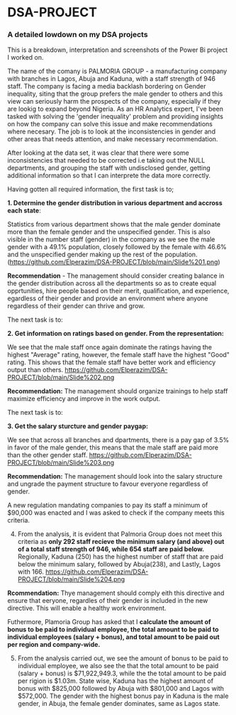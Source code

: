 # DSA-PROJECT
### A detailed lowdown on my DSA projects
This is a breakdown, interpretation and screenshots of the Power Bi project I worked on.

The name of the comany is PALMORIA GROUP - a manufacturing company with branches in Lagos, Abuja and Kaduna, with a staff strength of 946 staff. The company is facing a media backlash bordering on Gender inequality, siting that the group prefers the male gender to others and this view can seriously harm the prospects of the company, especially if they are lookig to expand beyond Nigeria. As an HR Analytics expert, I've been tasked with solving the 'gender inequality' problem and providing insights on how the company can solve this issue and make recommendations where necesary. The job is to look at the inconsistencies in gender and other areas that needs attention, and make necessary recommendation.

After looking at the data set, it was clear that there were some inconsistencies that needed to be corrected i.e taking out the NULL departments, and grouping the staff with undisclosed gender, getting additional information so that I can interprete the data more correctly.

Having gotten all required information, the first task is to;

**1. Determine the gender distribution in various department and accross each state**:

Statistics from various department shows that the male gender dominate more than the female gender and the unspecified gender. This is also visible in the number staff (gender) in the company as we see the male gender with a 49.1% population, closely followed by the female with 46.6% and the unspecified gender making up the rest of the population. (https://github.com/Elperazim/DSA-PROJECT/blob/main/Slide%201.png)

**Recommendation** - The management should consider creating balance in the gender distribution across all the departments so as to create equal opprtunities, hire people based on their merit, qualification, and experience, egardless of their gender and provide an environment where anyone regardless of their gender can thrive and grow.

The next task is to:

**2. Get information on ratings based on gender. From the representation:**

We see that the male staff once again dominate the ratings having the highest "Average" rating, however, the female staff have the highest "Good" rating. This shows that the female staff have better work and efficiency output than others. https://github.com/Elperazim/DSA-PROJECT/blob/main/Slide%202.png

**Recommendation:** The management should organize trainings to help staff maximize efficiency and improve in the work output.

The next task is to:

**3. Get the salary sturcture and gender paygap:**

We see that across all branches and dpartments, there is a pay gap of 3.5% in favor of the male gender, this means that the male staff are paid more than the other gender staff. https://github.com/Elperazim/DSA-PROJECT/blob/main/Slide%203.png

**Recommendation:** The management should look into the salary structure and ungrade the payment structure to favour everyone regardless of gender.

A new regulation mandating companies to pay its staff a minimum of $90,000 was enacted and I was asked to check if the company meets this criteria.

4. From the analysis, it is evident that Palmoria Group does not meet this criteria as **only 292 staff recieve the minimum salary (and above) out of a total staff strength of 946, while 654 staff are paid below.** Regionally, Kaduna (250) has the highest number of staff that are paid below the minimum salary, followed by Abuja(238), and Lastly, Lagos with 166. https://github.com/Elperazim/DSA-PROJECT/blob/main/Slide%204.png

**Rcommendation:** Thye management should comply eith this directive and ensure that eeryone, regardles of their gender is included in the new directive. This will enable a healthy work environment.

Futhermore, Plamoria Group has asked that I **calculate the amount of bonus to be paid to individual employee, the total amount to be paid to individual employees (salary + bonus), and total amount to be paid out per region and company-wide.**

5. From the analysis carried out, we see the amount of bonus to be paid to individual employee, we also see the that the total amount to be paid (salary + bonus) is $71,922,949.3, while the the total amount to be paid per rigion is $1.03m. State wise, Kaduna has the highest amount of bonus with $825,000 followed by Abuja with $801,000 and Lagos with $572,000.
The gender with the highest bonus pay in Kaduna is the male gender, in Abuja, the female gender dominates, same as Lagos state. 

